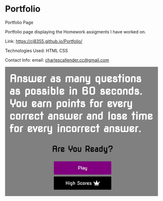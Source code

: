 # Portfolio
Portfolio Page

Portfolio page displaying the Homework assigments I have worked on.

Link: https://cj8355.github.io/Portfolio/

Technologies Used:
HTML
CSS


Contact Info:
email: charlescallender.cc@gmail.com


![ScreenShot](./codeQuiz.JPG)